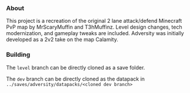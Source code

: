 ### About
This project is a recreation of the original 2 lane attack/defend Minecraft PvP map by MrScaryMuffin and T3hMuffinz. Level design changes, tech modernization, and gameplay tweaks are included. Adversity was initially developed as a 2v2 take on the map Calamity.

### Building
The ```level``` branch can be directly cloned as a save folder.

The ```dev``` branch can be directly cloned as the datapack in ```../saves/adversity/datapacks/<cloned dev branch>```


